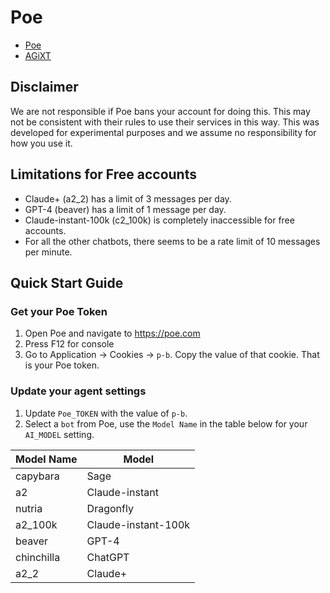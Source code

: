 # Poe
- [Poe](https://poe.com)
- [AGiXT](https://github.com/Josh-XT/AGiXT)

## Disclaimer

We are not responsible if Poe bans your account for doing this. This may not be consistent with their rules to use their services in this way. This was developed for experimental purposes and we assume no responsibility for how you use it.


## Limitations for Free accounts
- Claude+ (a2_2) has a limit of 3 messages per day. 
- GPT-4 (beaver) has a limit of 1 message per day. 
- Claude-instant-100k (c2_100k) is completely inaccessible for free accounts. 
- For all the other chatbots, there seems to be a rate limit of 10 messages per minute.

## Quick Start Guide

### Get your Poe Token

1. Open Poe and navigate to https://poe.com
2. Press F12 for console
3. Go to Application → Cookies → `p-b`. Copy the value of that cookie. That is your Poe token.

### Update your agent settings
1. Update `Poe_TOKEN` with the value of `p-b`.
2. Select a `bot` from Poe, use the `Model Name` in the table below for your `AI_MODEL` setting.


| Model Name  | Model               |
|-------------|---------------------|
| capybara    | Sage                |
| a2          | Claude-instant      |
| nutria      | Dragonfly           |
| a2_100k     | Claude-instant-100k |
| beaver      | GPT-4               |
| chinchilla  | ChatGPT             |
| a2_2        | Claude+             |

